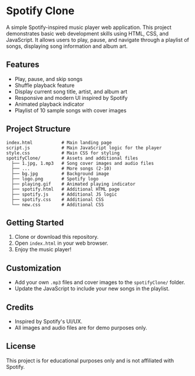 # Spotify Clone

A simple Spotify-inspired music player web application. This project demonstrates basic web development skills using HTML, CSS, and JavaScript. It allows users to play, pause, and navigate through a playlist of songs, displaying song information and album art.

## Features
- Play, pause, and skip songs
- Shuffle playback feature
- Display current song title, artist, and album art
- Responsive and modern UI inspired by Spotify
- Animated playback indicator
- Playlist of 10 sample songs with cover images

## Project Structure
```
index.html           # Main landing page
script.js            # Main JavaScript logic for the player
style.css            # Main CSS for styling
spotifyClone/        # Assets and additional files
  ├── 1.jpg, 1.mp3   # Song cover images and audio files
  ├── ...            # More songs (2-10)
  ├── bg.jpg         # Background image
  ├── logo.png       # Spotify logo
  ├── playing.gif    # Animated playing indicator
  ├── spotify.html   # Additional HTML page
  ├── spotify.js     # Additional JS logic
  ├── spotify.css    # Additional CSS
  └── new.css        # Additional CSS
```

## Getting Started
1. Clone or download this repository.
2. Open `index.html` in your web browser.
3. Enjoy the music player!

## Customization
- Add your own `.mp3` files and cover images to the `spotifyClone/` folder.
- Update the JavaScript to include your new songs in the playlist.

## Credits
- Inspired by Spotify's UI/UX.
- All images and audio files are for demo purposes only.

## License
This project is for educational purposes only and is not affiliated with Spotify.
